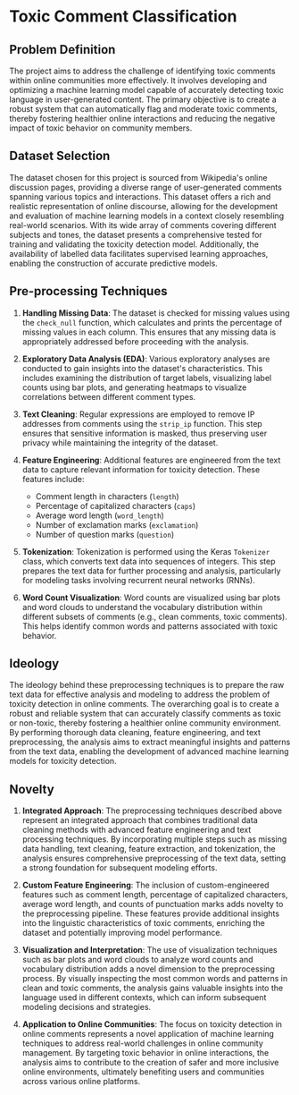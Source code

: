 # Toxic Comment Classification

## Problem Definition

The project aims to address the challenge of identifying toxic comments within online communities more effectively. It involves developing and optimizing a machine learning model capable of accurately detecting toxic language in user-generated content. The primary objective is to create a robust system that can automatically flag and moderate toxic comments, thereby fostering healthier online interactions and reducing the negative impact of toxic behavior on community members.

## Dataset Selection

The dataset chosen for this project is sourced from Wikipedia's online discussion pages, providing a diverse range of user-generated comments spanning various topics and interactions. This dataset offers a rich and realistic representation of online discourse, allowing for the development and evaluation of machine learning models in a context closely resembling real-world scenarios. With its wide array of comments covering different subjects and tones, the dataset presents a comprehensive tested for training and validating the toxicity detection model. Additionally, the availability of labelled data facilitates supervised learning approaches, enabling the construction of accurate predictive models.

## Pre-processing Techniques

1. **Handling Missing Data**: The dataset is checked for missing values using the `check_null` function, which calculates and prints the percentage of missing values in each column. This ensures that any missing data is appropriately addressed before proceeding with the analysis.

2. **Exploratory Data Analysis (EDA)**: Various exploratory analyses are conducted to gain insights into the dataset's characteristics. This includes examining the distribution of target labels, visualizing label counts using bar plots, and generating heatmaps to visualize correlations between different comment types.

3. **Text Cleaning**: Regular expressions are employed to remove IP addresses from comments using the `strip_ip` function. This step ensures that sensitive information is masked, thus preserving user privacy while maintaining the integrity of the dataset.

4. **Feature Engineering**: Additional features are engineered from the text data to capture relevant information for toxicity detection. These features include:
   - Comment length in characters (`length`)
   - Percentage of capitalized characters (`caps`)
   - Average word length (`word_length`)
   - Number of exclamation marks (`exclamation`)
   - Number of question marks (`question`)

5. **Tokenization**: Tokenization is performed using the Keras `Tokenizer` class, which converts text data into sequences of integers. This step prepares the text data for further processing and analysis, particularly for modeling tasks involving recurrent neural networks (RNNs).

6. **Word Count Visualization**: Word counts are visualized using bar plots and word clouds to understand the vocabulary distribution within different subsets of comments (e.g., clean comments, toxic comments). This helps identify common words and patterns associated with toxic behavior.

## Ideology

The ideology behind these preprocessing techniques is to prepare the raw text data for effective analysis and modeling to address the problem of toxicity detection in online comments. The overarching goal is to create a robust and reliable system that can accurately classify comments as toxic or non-toxic, thereby fostering a healthier online community environment. By performing thorough data cleaning, feature engineering, and text preprocessing, the analysis aims to extract meaningful insights and patterns from the text data, enabling the development of advanced machine learning models for toxicity detection.

## Novelty

1. **Integrated Approach**: The preprocessing techniques described above represent an integrated approach that combines traditional data cleaning methods with advanced feature engineering and text processing techniques. By incorporating multiple steps such as missing data handling, text cleaning, feature extraction, and tokenization, the analysis ensures comprehensive preprocessing of the text data, setting a strong foundation for subsequent modeling efforts.

2. **Custom Feature Engineering**: The inclusion of custom-engineered features such as comment length, percentage of capitalized characters, average word length, and counts of punctuation marks adds novelty to the preprocessing pipeline. These features provide additional insights into the linguistic characteristics of toxic comments, enriching the dataset and potentially improving model performance.

3. **Visualization and Interpretation**: The use of visualization techniques such as bar plots and word clouds to analyze word counts and vocabulary distribution adds a novel dimension to the preprocessing process. By visually inspecting the most common words and patterns in clean and toxic comments, the analysis gains valuable insights into the language used in different contexts, which can inform subsequent modeling decisions and strategies.

4. **Application to Online Communities**: The focus on toxicity detection in online comments represents a novel application of machine learning techniques to address real-world challenges in online community management. By targeting toxic behavior in online interactions, the analysis aims to contribute to the creation of safer and more inclusive online environments, ultimately benefiting users and communities across various online platforms.

